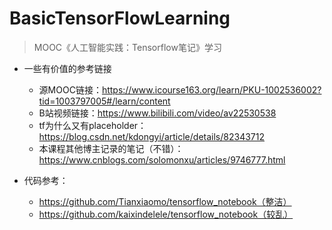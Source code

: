 # BasicTensorFlowLearning

> MOOC《人工智能实践：Tensorflow笔记》学习


+ 一些有价值的参考链接
  + 源MOOC链接：https://www.icourse163.org/learn/PKU-1002536002?tid=1003797005#/learn/content
  + B站视频链接：https://www.bilibili.com/video/av22530538
  + tf为什么又有placeholder：https://blog.csdn.net/kdongyi/article/details/82343712
  + 本课程其他博主记录的笔记（不错）：https://www.cnblogs.com/solomonxu/articles/9746777.html
  
  
  
+ 代码参考：
  + https://github.com/Tianxiaomo/tensorflow_notebook（整洁）
  + https://github.com/kaixindelele/tensorflow_notebook（较乱）
